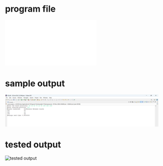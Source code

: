 # program file
![program file](C_SCAN_519.java)

# sample output
![sample output](C_SCAN_519.png)

# tested output
![tested output](C_SCAN_519_output_519.png)
